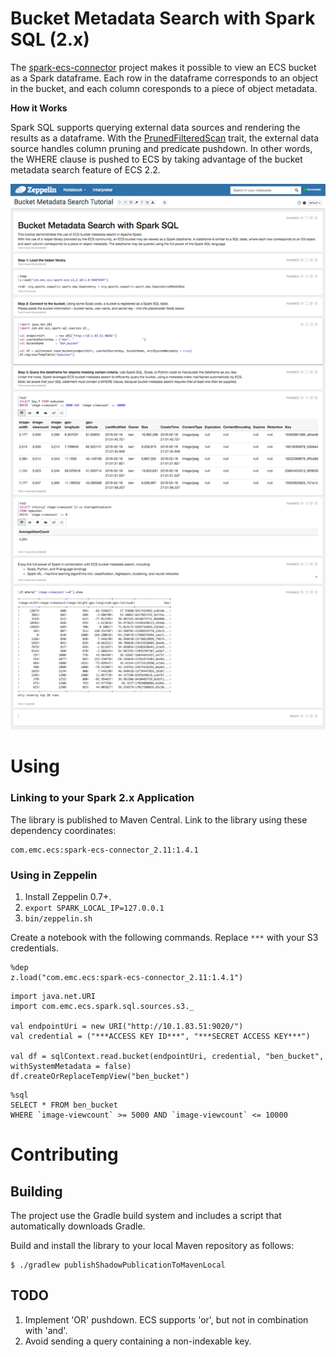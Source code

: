
# Bucket Metadata Search with Spark SQL (2.x)

The [spark-ecs-connector](https://github.com/emcvipr/spark-ecs-connector) project makes it possible to view an ECS bucket as a Spark dataframe. 
Each row in the dataframe corresponds to an object in the bucket, and each column coresponds to a piece of object metadata.

**How it Works**

Spark SQL supports querying external data sources and rendering the results as a dataframe.   With the [PrunedFilteredScan](https://spark.apache.org/docs/latest/api/scala/index.html#org.apache.spark.sql.sources.PrunedFilteredScan) trait, the external data source handles column pruning and predicate pushdown.  In other words, the WHERE clause is pushed to ECS by taking advantage of the bucket metadata search feature of ECS 2.2.

![Screenshot](screenshot.png)

# Using

### Linking to your Spark 2.x Application
The library is published to Maven Central.  Link to the library using these dependency coordinates: 
```
com.emc.ecs:spark-ecs-connector_2.11:1.4.1
```

### Using in Zeppelin
1. Install Zeppelin 0.7+.
2. `export SPARK_LOCAL_IP=127.0.0.1`
3. `bin/zeppelin.sh`

Create a notebook with the following commands.   Replace `***` with your S3 credentials.

```
%dep
z.load("com.emc.ecs:spark-ecs-connector_2.11:1.4.1")
```

```
import java.net.URI
import com.emc.ecs.spark.sql.sources.s3._

val endpointUri = new URI("http://10.1.83.51:9020/")
val credential = ("***ACCESS KEY ID***", "***SECRET ACCESS KEY***")

val df = sqlContext.read.bucket(endpointUri, credential, "ben_bucket", withSystemMetadata = false)
df.createOrReplaceTempView("ben_bucket")
```

```
%sql
SELECT * FROM ben_bucket 
WHERE `image-viewcount` >= 5000 AND `image-viewcount` <= 10000
```

# Contributing
## Building
The project use the Gradle build system and includes a script that automatically downloads Gradle.

Build and install the library to your local Maven repository as follows:
```
$ ./gradlew publishShadowPublicationToMavenLocal
```

## TODO
1. Implement 'OR' pushdown.  ECS supports 'or', but not in combination with 'and'.
2. Avoid sending a query containing a non-indexable key.
